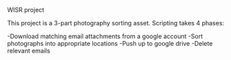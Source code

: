 WISR project

This project is a 3-part photography sorting asset. Scripting takes 4 phases:

-Download matching email attachments from a google account
-Sort photographs into appropriate locations
-Push up to google drive
-Delete relevant emails